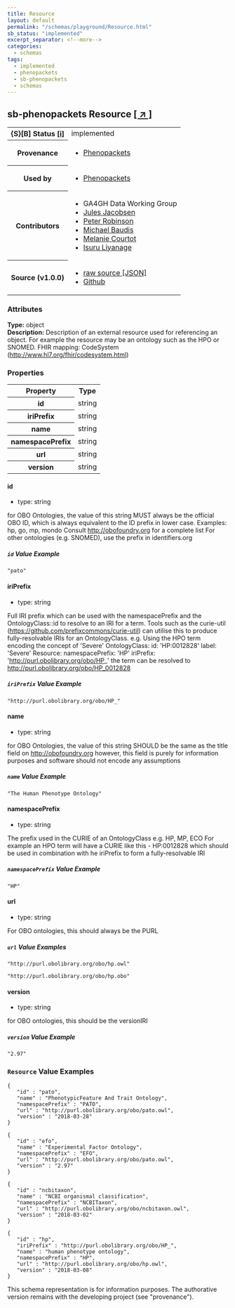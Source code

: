 ```yaml
---
title: Resource
layout: default
permalink: "/schemas/playground/Resource.html"
sb_status: "implemented"
excerpt_separator: <!--more-->
categories:
  - schemas
tags:
  - implemented
  - phenopackets
  - sb-phenopackets
  - schemas
---
```


<div id="schema-header-title">
  <h2><span id="schema-header-title-project">sb-phenopackets</span> Resource <a href="https://github.com/ga4gh-schemablocks/sb-phenopackets" target="_BLANK">[ &nearr; ]</a></h2>
</div>

<table id="schema-header-table">
<tr>
<th>{S}[B] Status <a href="https://schemablocks.org/about/sb-status-levels.html">[i]</a></th>
<td><div id="schema-header-status">implemented</div></td>
</tr>
<tr><th>Provenance</th><td><ul>
<li><a href="https://github.com/phenopackets/phenopacket-schema/blob/master/docs/resource.rst">Phenopackets</a></li>
</ul></td></tr>
<tr><th>Used by</th><td><ul>
<li><a href="https://github.com/phenopackets/phenopacket-schema/blob/master/docs/resource.rst">Phenopackets</a></li>
</ul></td></tr>


<!--more-->
<tr><th>Contributors</th><td><ul>
<li>GA4GH Data Working Group</li>
<li><a href="https://orcid.org/0000-0002-3265-15918">Jules Jacobsen</a></li>
<li><a href="https://orcid.org/0000-0002-0736-91998">Peter Robinson</a></li>
<li><a href="https://orcid.org/0000-0002-9903-4248">Michael Baudis</a></li>
<li><a href="https://orcid.org/0000-0002-9551-6370">Melanie Courtot</a></li>
<li><a href="https://orcid.org/0000-0002-4839-5158">Isuru Liyanage</a></li>
</ul></td></tr>
<tr><th>Source (v1.0.0)</th><td><ul>
<li><a href="current/Resource.json" target="_BLANK">raw source [JSON]</a></li>
<li><a href="https://github.com/ga4gh-schemablocks/sb-phenopackets/blob/master/schemas/Resource.yaml" target="_BLANK">Github</a></li>
</ul></td></tr>
</table>

<div id="schema-attributes-title"><h3>Attributes</h3></div>

  
__Type:__ object  
__Description:__ Description of an external resource used for referencing an object. For example the resource may be an ontology such
as the HPO or SNOMED.
FHIR mapping: CodeSystem (http://www.hl7.org/fhir/codesystem.html)

### Properties

<table id="schema-properties-table">
<tr><th>Property</th><th>Type</th></tr>
<tr><th>id</th><td>string</td></tr>
<tr><th>iriPrefix</th><td>string</td></tr>
<tr><th>name</th><td>string</td></tr>
<tr><th>namespacePrefix</th><td>string</td></tr>
<tr><th>url</th><td>string</td></tr>
<tr><th>version</th><td>string</td></tr>
</table>


#### id

* type: string

for OBO Ontologies, the value of this string MUST always be the official
OBO ID, which is always equivalent to the ID prefix in lower case.
Examples: hp, go, mp, mondo
Consult http://obofoundry.org for a complete list
For other ontologies (e.g. SNOMED), use the prefix in identifiers.org


##### `id` Value Example  

```
"pato"
```

#### iriPrefix

* type: string

Full IRI prefix which can be used with the namespacePrefix and the OntologyClass::id to resolve to an IRI for a
term. Tools such as the curie-util (https://github.com/prefixcommons/curie-util) can utilise this to produce
fully-resolvable IRIs for an OntologyClass.
e.g. Using the HPO term encoding the concept of 'Severe'
  OntologyClass:
    id: 'HP:0012828'
    label: 'Severe'
  Resource:
    namespacePrefix: 'HP'
    iriPrefix: 'http://purl.obolibrary.org/obo/HP_'
the term can be resolved to http://purl.obolibrary.org/obo/HP_0012828


##### `iriPrefix` Value Example  

```
"http://purl.obolibrary.org/obo/HP_"
```

#### name

* type: string

for OBO Ontologies, the value of this string SHOULD be the same as the title
field on http://obofoundry.org
however, this field is purely for information purposes and software
should not encode any assumptions


##### `name` Value Example  

```
"The Human Phenotype Ontology"
```

#### namespacePrefix

* type: string

The prefix used in the CURIE of an OntologyClass e.g. HP, MP, ECO
For example an HPO term will have a CURIE like this - HP:0012828 which should be used in combination with
he iriPrefix to form a fully-resolvable IRI


##### `namespacePrefix` Value Example  

```
"HP"
```

#### url

* type: string

For OBO ontologies, this should always be the PURL


##### `url` Value Examples  

```
"http://purl.obolibrary.org/obo/hp.owl"
```
```
"http://purl.obolibrary.org/obo/hp.obo"
```

#### version

* type: string

for OBO ontologies, this should be the versionIRI

##### `version` Value Example  

```
"2.97"
```


### `Resource` Value Examples  

```
{
   "id" : "pato",
   "name" : "PhenotypicFeature And Trait Ontology",
   "namespacePrefix" : "PATO",
   "url" : "http://purl.obolibrary.org/obo/pato.owl",
   "version" : "2018-03-28"
}
```
```
{
   "id" : "efo",
   "name" : "Experimental Factor Ontology",
   "namespacePrefix" : "EFO",
   "url" : "http://purl.obolibrary.org/obo/pato.owl",
   "version" : "2.97"
}
```
```
{
   "id" : "ncbitaxon",
   "name" : "NCBI organismal classification",
   "namespacePrefix" : "NCBITaxon",
   "url" : "http://purl.obolibrary.org/obo/ncbitaxon.owl",
   "version" : "2018-03-02"
}
```
```
{
   "id" : "hp",
   "iriPrefix" : "http://purl.obolibrary.org/obo/HP_",
   "name" : "human phenotype ontology",
   "namespacePrefix" : "HP",
   "url" : "http://purl.obolibrary.org/obo/hp.owl",
   "version" : "2018-03-08"
}
```
<div id="schema-footer"> This schema representation is for information purposes. The authorative  version remains with the developing project (see "provenance"). </div>


